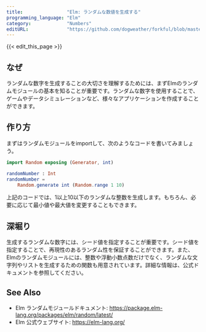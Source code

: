 ```yaml
---
title:                "Elm: ランダムな数値を生成する"
programming_language: "Elm"
category:             "Numbers"
editURL:              "https://github.com/dogweather/forkful/blob/master/content/ja/elm/generating-random-numbers.md"
---
```


{{< edit_this_page >}}

## なぜ

ランダムな数字を生成することの大切さを理解するためには、まずElmのランダムモジュールの基本を知ることが重要です。ランダムな数字を使用することで、ゲームやデータシミュレーションなど、様々なアプリケーションを作成することができます。

## 作り方

まずはランダムモジュールをimportして、次のようなコードを書いてみましょう。

```Elm
import Random exposing (Generator, int)

randomNumber : Int
randomNumber =
    Random.generate int (Random.range 1 10)
```

上記のコードでは、1以上10以下のランダムな整数を生成します。もちろん、必要に応じて最小値や最大値を変更することもできます。

## 深堀り

生成するランダムな数字には、シード値を指定することが重要です。シード値を指定することで、再現性のあるランダム性を保証することができます。また、Elmのランダムモジュールには、整数や浮動小数点数だけでなく、ランダムな文字列やリストを生成するための関数も用意されています。詳細な情報は、公式ドキュメントを参照してください。

## See Also

- Elm ランダムモジュールドキュメント: https://package.elm-lang.org/packages/elm/random/latest/
- Elm 公式ウェブサイト: https://elm-lang.org/